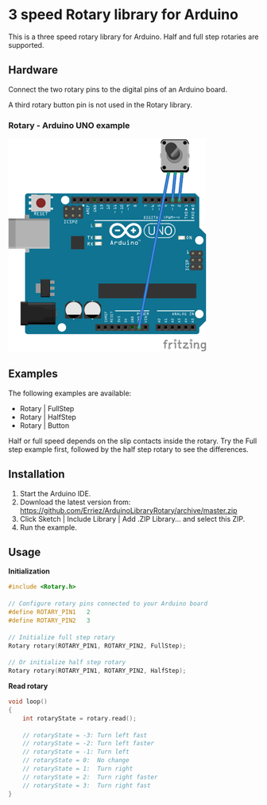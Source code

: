 # 3 speed Rotary library for Arduino

This is a three speed rotary library for Arduino. Half and full step rotaries 
are supported.

## Hardware
Connect the two rotary pins to the digital pins of an Arduino board.

A third rotary button pin is not used in the Rotary library.

### Rotary - Arduino UNO example
![alt text](https://raw.githubusercontent.com/Erriez/ArduinoLibraryRotary/master/extras/FritzingRotary.png "3-pin Rotary Arduino connection")


## Examples
The following examples are available:
* Rotary | FullStep
* Rotary | HalfStep
* Rotary | Button

Half or full speed depends on the slip contacts inside the rotary. Try the Full 
step example first, followed by the half step rotary to see the differences.

## Installation
1. Start the Arduino IDE.
2. Download the latest version from:  
   https://github.com/Erriez/ArduinoLibraryRotary/archive/master.zip
3. Click Sketch | Include Library | Add .ZIP Library... and select this ZIP.
5. Run the example.

## Usage

**Initialization**
```c++
#include <Rotary.h>
  
// Configure rotary pins connected to your Arduino board
#define ROTARY_PIN1   2
#define ROTARY_PIN2   3
  
// Initialize full step rotary
Rotary rotary(ROTARY_PIN1, ROTARY_PIN2, FullStep);
  
// Or initialize half step rotary
Rotary rotary(ROTARY_PIN1, ROTARY_PIN2, HalfStep);
```

**Read rotary**
```c++
void loop()
{
    int rotaryState = rotary.read();
  
    // rotaryState = -3: Turn left fast
    // rotaryState = -2: Turn left faster
    // rotaryState = -1: Turn left
    // rotaryState = 0:  No change
    // rotaryState = 1:  Turn right
    // rotaryState = 2:  Turn right faster
    // rotaryState = 3:  Turn right fast
}
```
